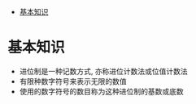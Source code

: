 <!-- TOC -->

- [基本知识](#基本知识)

<!-- /TOC -->

# 基本知识

- 进位制是一种记数方式, 亦称进位计数法或位值计数法
- 有限种数字符号来表示无限的数值
- 使用的数字符号的数目称为这种进位制的基数或底数
